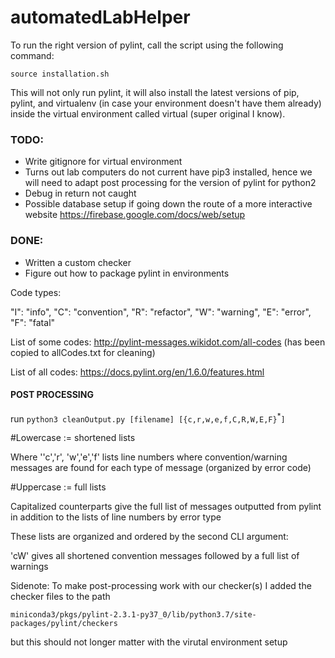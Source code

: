 # automatedLabHelper

To run the right version of pylint, call the script using the following command:

`source installation.sh `

This will not only run pylint, it will also install the latest versions of pip, pylint, and virtualenv (in case your environment doesn't have them already) inside the virtual environment called virtual (super original I know).

### TODO:
- Write gitignore for virtual environment
- Turns out lab computers do not current have pip3 installed, hence we will need to adapt post processing for the version of pylint for python2
- Debug in return not caught
- Possible database setup if going down the route of a more interactive website https://firebase.google.com/docs/web/setup

### DONE:
- Written a custom checker
- Figure out how to package pylint in environments

Code types:

"I": "info",
"C": "convention",
"R": "refactor",
"W": "warning",
"E": "error",
"F": "fatal"

List of some codes: http://pylint-messages.wikidot.com/all-codes (has been copied to allCodes.txt for cleaning)

List of all codes: https://docs.pylint.org/en/1.6.0/features.html


#### POST PROCESSING
run `python3 cleanOutput.py [filename] [{c,r,w,e,f,C,R,W,E,F}`<sup>\*</sup>`]`

#Lowercase := shortened lists

Where ''c','r', 'w','e','f' lists line numbers where convention/warning messages are found for each type of message (organized by error code)

#Uppercase := full lists

Capitalized counterparts give the full list of messages outputted from pylint in addition to the lists of line numbers by error type

These lists are organized and ordered by the second CLI argument: 

'cW' gives all shortened convention messages followed by a full list of warnings

Sidenote: To make post-processing work with our checker(s) I added the checker files to the path

`miniconda3/pkgs/pylint-2.3.1-py37_0/lib/python3.7/site-packages/pylint/checkers`

but this should not longer matter with the virutal environment setup
